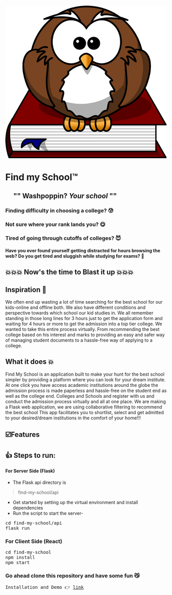 ![](https://github.com/Hackers-House/Find-My-School-App/blob/master/src/assets/logo.png)


#
# Find my School™
## &nbsp;&nbsp;&nbsp;&nbsp; **"" Washpoppin? *Your school*** ""

### Finding difficulty in choosing a college? 😰
### Not sure where your rank lands you? :yum:
### Tired of going through cutoffs of colleges? 😈


#### Have you ever found yourself getting distracted for hours browsing the web? Do you get tired and sluggish while studying for exams? 🥱

   </h2>

## 💥💥💥 Now's the time to Blast it up 💥💥💥

## Inspiration :dash:
We often end up wasting a lot of time searching for the best school for our kids-online and offline both. We also have different conditions and perspective towards which school our kid studies in. We all remember standing in those long lines for 3 hours just to get the application form and waiting for 4 hours or more to get the admission into a top tier college. We wanted to take this entire process virtually. From recommending the best college based on his interest and marks to providing an easy and safer way of managing student documents to a hassle-free way of applying to a college.

## What it does :collision: 
Find My School is an application built to make your hunt for the best school simpler by providing a platform where you can look for your dream institute. At one click you have access academic institutions around the globe the admission process is made paperless and hassle-free on the student end as well as the college end. Colleges and Schools and register with us and conduct the admission process virtually and all at one place. We are making a Flask web application, we are using collaborative filtering to recommend the best school This app facilitates you to shortlist, select and get admitted to your desired/dream institutions in the comfort of your home!!!

## ☑️Features

##  :thumbsup: Steps to run:

#### For Server Side (Flask)
- The Flask api directory is 
> find-my-school/api

- Get started by setting up the virtual environment and install dependencies
- Run the script to start the server-
<pre>
cd find-my-school/api
flask run
</pre>

 ### For Client Side (React)
<pre>
cd find-my-school
npm install
npm start
</pre>


### Go ahead clone this repository and have some fun 😼
<pre>
Installation and Demo 👉 <a href="https://www.youtube.com/watch?v=9Sj_JRzsuq0&feature=emb_logo">link</a>
</pre>

